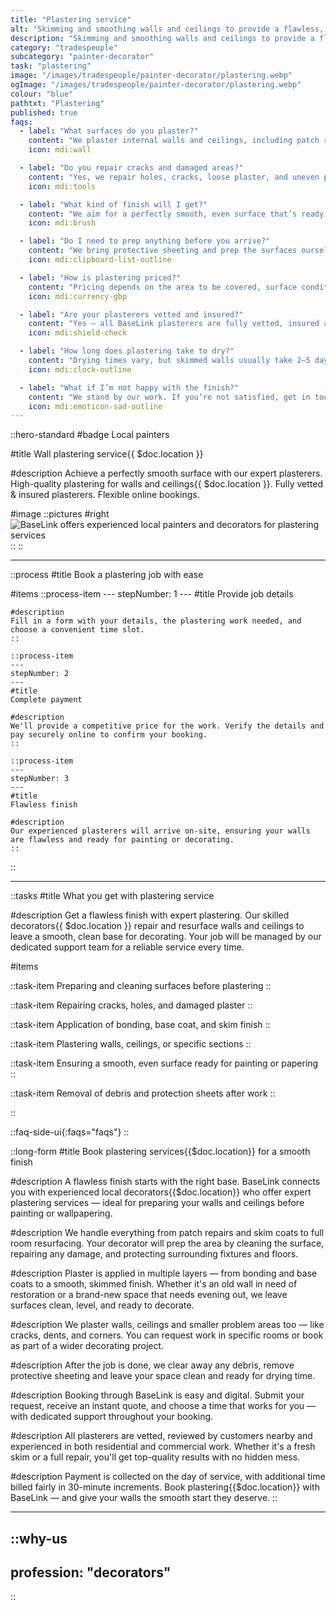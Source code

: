 ```yaml
---
title: "Plastering service"
alt: "Skimming and smoothing walls and ceilings to provide a flawless, even surface for painting"
description: "Skimming and smoothing walls and ceilings to provide a flawless, even surface for painting"
category: "tradespeople"
subcategory: "painter-decorator"
task: "plastering"
image: "/images/tradespeople/painter-decorator/plastering.webp"
ogImage: "/images/tradespeople/painter-decorator/plastering.webp"
colour: "blue"
pathtxt: "Plastering"
published: true
faqs:
  - label: "What surfaces do you plaster?"
    content: "We plaster internal walls and ceilings, including patch repairs, full re-skims, or prepping new drywall. We can work in any room — from hallways and kitchens to lofts and lounges."
    icon: mdi:wall

  - label: "Do you repair cracks and damaged areas?"
    content: "Yes, we repair holes, cracks, loose plaster, and uneven patches before applying fresh layers. Our goal is to leave the surface smooth and ready to decorate."
    icon: mdi:tools

  - label: "What kind of finish will I get?"
    content: "We aim for a perfectly smooth, even surface that’s ready for painting or wallpapering. You’ll get a clean, consistent finish that holds up over time."
    icon: mdi:brush

  - label: "Do I need to prep anything before you arrive?"
    content: "We bring protective sheeting and prep the surfaces ourselves. We may ask you to clear small furniture or wall décor if needed before the job starts."
    icon: mdi:clipboard-list-outline

  - label: "How is plastering priced?"
    content: "Pricing depends on the area to be covered, surface condition, and materials. We’ll provide a custom quote based on your space before confirming the job."
    icon: mdi:currency-gbp

  - label: "Are your plasterers vetted and insured?"
    content: "Yes — all BaseLink plasterers are fully vetted, insured and reviewed by other customers. We only work with experienced professionals."
    icon: mdi:shield-check

  - label: "How long does plastering take to dry?"
    content: "Drying times vary, but skimmed walls usually take 2–5 days to dry fully depending on temperature and humidity. We’ll advise when it’s safe to paint."
    icon: mdi:clock-outline

  - label: "What if I’m not happy with the finish?"
    content: "We stand by our work. If you’re not satisfied, get in touch within 72 hours and we’ll do our best to resolve it — whether through adjustments or a return visit."
    icon: mdi:emoticon-sad-outline
---
```


::hero-standard
#badge
Local painters

#title
Wall plastering service{{ $doc.location }}

#description
Achieve a perfectly smooth surface with our expert plasterers. High-quality plastering for walls and ceilings{{ $doc.location }}. Fully vetted & insured plasterers. Flexible online bookings.

#image
    ::pictures
    #right
    ![BaseLink offers experienced local painters and decorators for plastering services](/images/tradespeople/painter-decorator/plastering.webp)
    ::
::

---

::process
#title
Book a plastering job with ease

#items
    ::process-item
    ---
    stepNumber: 1
    ---
    #title
    Provide job details

    #description
    Fill in a form with your details, the plastering work needed, and choose a convenient time slot.
    ::
    
    ::process-item
    ---
    stepNumber: 2
    ---
    #title
    Complete payment

    #description
    We'll provide a competitive price for the work. Verify the details and pay securely online to confirm your booking.
    ::

    ::process-item
    ---
    stepNumber: 3
    ---
    #title
    Flawless finish

    #description
    Our experienced plasterers will arrive on-site, ensuring your walls are flawless and ready for painting or decorating.
    ::
::

---

::tasks
#title
What you get with plastering service

#description
Get a flawless finish with expert plastering. Our skilled decorators{{ $doc.location }} repair and resurface walls and ceilings to leave a smooth, clean base for decorating. Your job will be managed by our dedicated support team for a reliable service every time.

#items

  ::task-item
  Preparing and cleaning surfaces before plastering
  ::

  ::task-item
  Repairing cracks, holes, and damaged plaster
  ::

  ::task-item
  Application of bonding, base coat, and skim finish
  ::

  ::task-item
  Plastering walls, ceilings, or specific sections
  ::

  ::task-item
  Ensuring a smooth, even surface ready for painting or papering
  ::

  ::task-item
  Removal of debris and protection sheets after work
  ::

::


::faq-side-ui{:faqs="faqs"}
::


::long-form
#title
Book plastering services{{$doc.location}} for a smooth finish

#description
A flawless finish starts with the right base. BaseLink connects you with experienced local decorators{{$doc.location}} who offer expert plastering services — ideal for preparing your walls and ceilings before painting or wallpapering.

#description
We handle everything from patch repairs and skim coats to full room resurfacing. Your decorator will prep the area by cleaning the surface, repairing any damage, and protecting surrounding fixtures and floors.

#description
Plaster is applied in multiple layers — from bonding and base coats to a smooth, skimmed finish. Whether it's an old wall in need of restoration or a brand-new space that needs evening out, we leave surfaces clean, level, and ready to decorate.

#description
We plaster walls, ceilings and smaller problem areas too — like cracks, dents, and corners. You can request work in specific rooms or book as part of a wider decorating project.

#description
After the job is done, we clear away any debris, remove protective sheeting and leave your space clean and ready for drying time.

#description
Booking through BaseLink is easy and digital. Submit your request, receive an instant quote, and choose a time that works for you — with dedicated support throughout your booking.

#description
All plasterers are vetted, reviewed by customers nearby and experienced in both residential and commercial work. Whether it's a fresh skim or a full repair, you'll get top-quality results with no hidden mess.

#description
Payment is collected on the day of service, with additional time billed fairly in 30-minute increments. Book plastering{{$doc.location}} with BaseLink — and give your walls the smooth start they deserve.
::

---

::why-us
---
profession: "decorators"
---
::